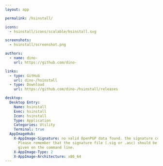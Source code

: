 ```yaml
---
layout: app

permalink: /hsinstall/

icons:
  - hsinstall/icons/scalable/hsinstall.svg

screenshots:
  - hsinstall/screenshot.png

authors:
  - name: dino-
    url: https://github.com/dino-

links:
  - type: GitHub
    url: dino-/hsinstall
  - type: Download
    url: https://github.com/dino-/hsinstall/releases

desktop:
  Desktop Entry:
    Name: hsinstall
    Exec: hsinstall
    Icon: hsinstall
    Type: Application
    Categories: Utility
    Terminal: true
  AppImageHub:
    X-AppImage-Signature: no valid OpenPGP data found. the signature could not be verified.
      Please remember that the signature file (.sig or .asc) should be the first file
      given on the command line.
    X-AppImage-Type: 2
    X-AppImage-Architecture: x86_64
---
```

